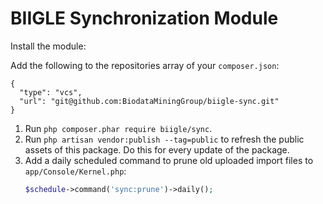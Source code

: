 # BIIGLE Synchronization Module

Install the module:

Add the following to the repositories array of your `composer.json`:
```
{
  "type": "vcs",
  "url": "git@github.com:BiodataMiningGroup/biigle-sync.git"
}
```

1. Run `php composer.phar require biigle/sync`.
2. Run `php artisan vendor:publish --tag=public` to refresh the public assets of this package. Do this for every update of the package.
3. Add a daily scheduled command to prune old uploaded import files to `app/Console/Kernel.php`:
   ```php
   $schedule->command('sync:prune')->daily();
   ```

